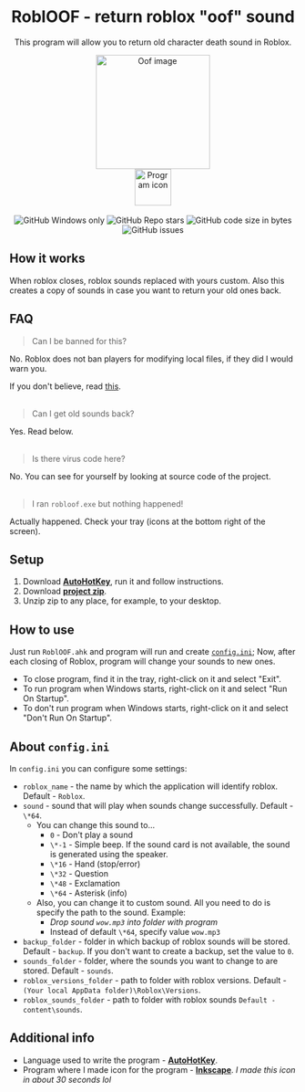 <div align="center">
  <h1>RoblOOF - return roblox "oof" sound</h1>
  <p>This program will allow you to return old character death sound in Roblox.</p>
  <img src="https://mystickermania.com/cdn/stickers/games/sticker_3326-256x256.png" alt="Oof image" width="200">
  <br>
  <img src="https://raw.githubusercontent.com/Zgoly/robloof/main/icon.ico" alt="Program icon" width="64">
  <br><br>
  <img alt="GitHub Windows only" src="https://shields.io/badge/-Windows%20only-important">
  <img alt="GitHub Repo stars" src="https://img.shields.io/github/stars/zgoly/robloof">
  <img alt="GitHub code size in bytes" src="https://img.shields.io/github/languages/code-size/zgoly/robloof?style=flat">
  <img alt="GitHub issues" src="https://img.shields.io/github/issues/zgoly/robloof?style=flat">
</div>

## How it works
When roblox closes, roblox sounds replaced with yours custom. Also this creates a copy of sounds in case you want to return your old ones back.
## FAQ
> Can I be banned for this?

No. Roblox does not ban players for modifying local files, if they did I would warn you.

If you don't believe, read [this](https://devforum.roblox.com/t/1333413).
<br><br>
> Can I get old sounds back?

Yes. Read below.
<br><br>
> Is there virus code here?

No. You can see for yourself by looking at source code of the project.
<br><br>
> I ran `robloof.exe` but nothing happened!

Actually happened. Check your tray (icons at the bottom right of the screen).

## Setup
1. Download **[AutoHotKey](https://www.autohotkey.com/download/ahk-install.exe)**, run it and follow instructions.
2. Download **[project zip](https://github.com/Zgoly/robloof/archive/refs/heads/main.zip)**.
3. Unzip zip to any place, for example, to your desktop.

## How to use
Just run `RoblOOF.ahk` and program will run and create [`config.ini`](#about-configini); Now, after each closing of Roblox, program will change your sounds to new ones.
- To close program, find it in the tray, right-click on it and select "Exit".
- To run program when Windows starts, right-click on it and select "Run On Startup".
- To don't run program when Windows starts, right-click on it and select "Don't Run On Startup".

## About `config.ini`
In `config.ini` you can configure some settings:
- `roblox_name` - the name by which the application will identify roblox. Default - `Roblox`.
- `sound` - sound that will play when sounds change successfully. Default - `\*64`.
  - You can change this sound to...
    - `0` - Don't play a sound
    - `\*-1` - Simple beep. If the sound card is not available, the sound is generated using the speaker.
    - `\*16` - Hand (stop/error)
    - `\*32` - Question
    - `\*48` - Exclamation
    - `\*64` - Asterisk (info)
  - Also, you can change it to custom sound. All you need to do is specify the path to the sound. Example:
    - *Drop sound `wow.mp3` into folder with program*
    - Instead of default `\*64`, specify value `wow.mp3`
- `backup_folder` - folder in which backup of roblox sounds will be stored. Default - `backup`. If you don't want to create a backup, set the value to `0`.
- `sounds_folder` - folder, where the sounds you want to change to are stored. Default - `sounds`.
- `roblox_versions_folder` - path to folder with roblox versions. Default - `(Your local AppData folder)\Roblox\Versions`.
- `roblox_sounds_folder` - path to folder with roblox sounds `Default - content\sounds`.

## Additional info
- Language used to write the program - **[AutoHotKey](https://www.autohotkey.com/)**.
- Program where I made icon for the program - **[Inkscape](https://inkscape.org/)**. *I made this icon in about 30 seconds lol*
